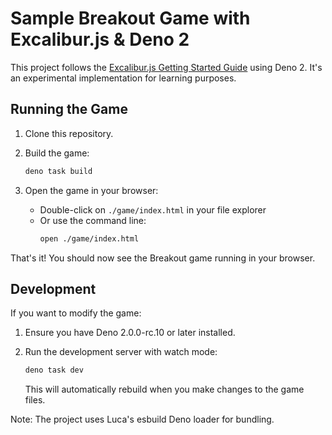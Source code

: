 # Sample Breakout Game with Excalibur.js & Deno 2

This project follows the [Excalibur.js Getting Started Guide](https://excaliburjs.com/docs/getting-started/) using Deno 2. It's an experimental implementation for learning purposes.

## Running the Game

1. Clone this repository.

2. Build the game:
   ```bash
   deno task build
   ```

3. Open the game in your browser:
    - Double-click on `./game/index.html` in your file explorer
    - Or use the command line:
      ```bash
      open ./game/index.html
      ```

That's it! You should now see the Breakout game running in your browser.

## Development

If you want to modify the game:

1. Ensure you have Deno 2.0.0-rc.10 or later installed.

2. Run the development server with watch mode:
   ```bash
   deno task dev
   ```
   This will automatically rebuild when you make changes to the game files.

Note: The project uses Luca's esbuild Deno loader for bundling.
